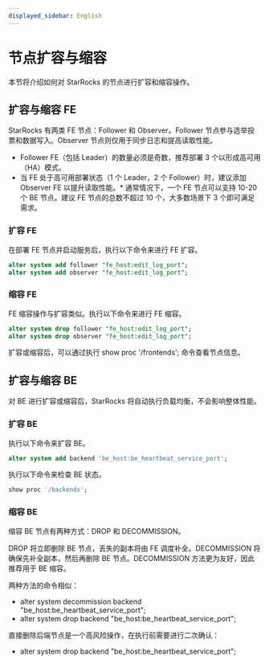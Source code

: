 ```yaml
---
displayed_sidebar: English
---
```


# 节点扩容与缩容

本节将介绍如何对 StarRocks 的节点进行扩容和缩容操作。

## 扩容与缩容 FE

StarRocks 有两类 FE 节点：Follower 和 Observer。Follower 节点参与选举投票和数据写入。Observer 节点则仅用于同步日志和提高读取性能。

* Follower FE（包括 Leader）的数量必须是奇数，推荐部署 3 个以形成高可用（HA）模式。
* 当 FE 处于高可用部署状态（1 个 Leader，2 个 Follower）时，建议添加 Observer FE 以提升读取性能。* 通常情况下，一个 FE 节点可以支持 10-20 个 BE 节点。建议 FE 节点的总数不超过 10 个，大多数场景下 3 个即可满足需求。

### 扩容 FE

在部署 FE 节点并启动服务后，执行以下命令来进行 FE 扩容。

```sql
alter system add follower "fe_host:edit_log_port";
alter system add observer "fe_host:edit_log_port";
```

### 缩容 FE

FE 缩容操作与扩容类似。执行以下命令来进行 FE 缩容。

```sql
alter system drop follower "fe_host:edit_log_port";
alter system drop observer "fe_host:edit_log_port";
```

扩容或缩容后，可以通过执行 show proc '/frontends'; 命令查看节点信息。

## 扩容与缩容 BE

对 BE 进行扩容或缩容后，StarRocks 将自动执行负载均衡，不会影响整体性能。

### 扩容 BE

执行以下命令来扩容 BE。

```sql
alter system add backend 'be_host:be_heartbeat_service_port';
```

执行以下命令来检查 BE 状态。

```sql
show proc '/backends';
```

### 缩容 BE

缩容 BE 节点有两种方式：DROP 和 DECOMMISSION。

DROP 将立即删除 BE 节点，丢失的副本将由 FE 调度补全。DECOMMISSION 将确保先补全副本，然后再删除 BE 节点。DECOMMISSION 方法更为友好，因此推荐用于 BE 缩容。

两种方法的命令相似：

* alter system decommission backend "be_host:be_heartbeat_service_port";
* alter system drop backend "be_host:be_heartbeat_service_port";

直接删除后端节点是一个高风险操作，在执行前需要进行二次确认：

* alter system drop backend "be_host:be_heartbeat_service_port";
